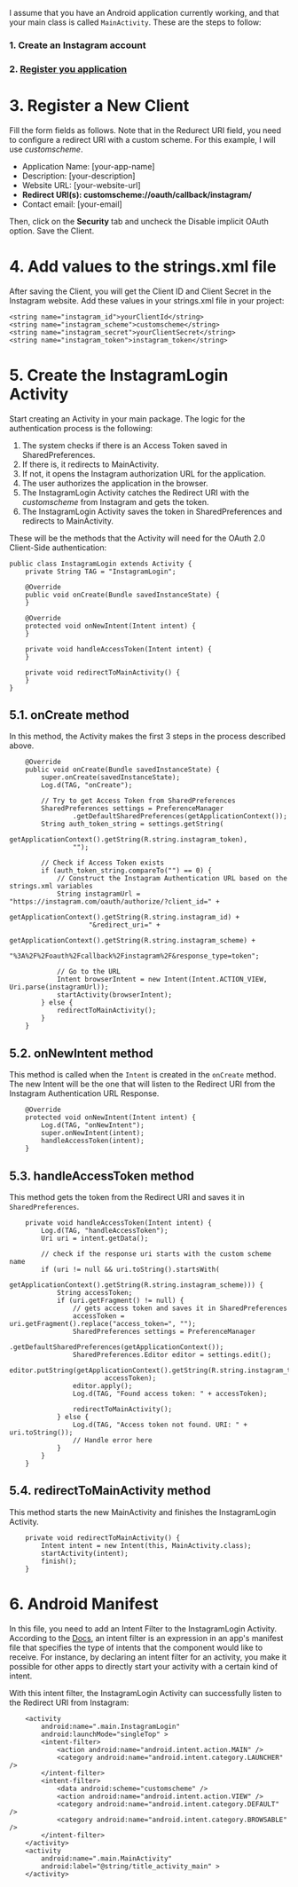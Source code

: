 I assume that you have an Android application currently working, and that your main class is called `MainActivity`. These are the steps to follow:

### 1. Create an Instagram account
### 2. [Register you application](https://instagram.com/developer/)

# 3. Register a New Client

Fill the form fields as follows. Note that in the Redurect URI field, you need to configure a redirect URI with a custom scheme. For this example, I will use *customscheme*.

* Application Name: [your-app-name]
* Description: [your-description]
* Website URL: [your-website-url]
* **Redirect URI(s): customscheme://oauth/callback/instagram/**
* Contact email: [your-email]

Then, click on the **Security** tab and uncheck the Disable implicit OAuth option. Save the Client.

# 4. Add values to the strings.xml file

After saving the Client, you will get the Client ID and Client Secret in the Instagram website. Add these values in your strings.xml file in your project:

    <string name="instagram_id">yourClientId</string>
    <string name="instagram_scheme">customscheme</string>
    <string name="instagram_secret">yourClientSecret</string>
    <string name="instagram_token">instagram_token</string>

# 5. Create the InstagramLogin Activity

Start creating an Activity in your main package. The logic for the authentication process is the following:

1. The system checks if there is an Access Token saved in SharedPreferences. 
2. If there is, it redirects to MainActivity. 
3. If not, it opens the Instagram authorization URL for the application.
4. The user authorizes the application in the browser.
5. The InstagramLogin Activity catches the Redirect URI with the *customscheme* from Instagram and gets the token.
6. The InstagramLogin Activity saves the token in SharedPreferences and redirects to MainActivity.

These will be the methods that the Activity will need for the OAuth 2.0 Client-Side authentication:

    public class InstagramLogin extends Activity {
        private String TAG = "InstagramLogin";

        @Override
        public void onCreate(Bundle savedInstanceState) {
        }

        @Override
        protected void onNewIntent(Intent intent) {
        }

        private void handleAccessToken(Intent intent) {
        }

        private void redirectToMainActivity() {
        }
    }

## 5.1. onCreate method

In this method, the Activity makes the first 3 steps in the process described above.

        @Override
        public void onCreate(Bundle savedInstanceState) {
            super.onCreate(savedInstanceState);
            Log.d(TAG, "onCreate");

            // Try to get Access Token from SharedPreferences
            SharedPreferences settings = PreferenceManager
                    .getDefaultSharedPreferences(getApplicationContext());
            String auth_token_string = settings.getString(
                    getApplicationContext().getString(R.string.instagram_token),
                    "");

            // Check if Access Token exists
            if (auth_token_string.compareTo("") == 0) {
                // Construct the Instagram Authentication URL based on the strings.xml variables
                String instagramUrl = "https://instagram.com/oauth/authorize/?client_id=" +
                        getApplicationContext().getString(R.string.instagram_id) +
                        "&redirect_uri=" +
                        getApplicationContext().getString(R.string.instagram_scheme) +
                        "%3A%2F%2Foauth%2Fcallback%2Finstagram%2F&response_type=token";

                // Go to the URL
                Intent browserIntent = new Intent(Intent.ACTION_VIEW, Uri.parse(instagramUrl));
                startActivity(browserIntent);
            } else {
                redirectToMainActivity();
            }
        }

## 5.2. onNewIntent method

This method is called when the `Intent` is created in the `onCreate` method. The new Intent will be the one that will listen to the Redirect URI from the Instagram Authentication URL Response.

        @Override
        protected void onNewIntent(Intent intent) {
            Log.d(TAG, "onNewIntent");
            super.onNewIntent(intent);
            handleAccessToken(intent);
        }

## 5.3. handleAccessToken method

This method gets the token from the Redirect URI and saves it in `SharedPreferences`.

        private void handleAccessToken(Intent intent) {
            Log.d(TAG, "handleAccessToken");
            Uri uri = intent.getData();

            // check if the response uri starts with the custom scheme name
            if (uri != null && uri.toString().startsWith(
                    getApplicationContext().getString(R.string.instagram_scheme))) {
                String accessToken;
                if (uri.getFragment() != null) {
                    // gets access token and saves it in SharedPreferences
                    accessToken = uri.getFragment().replace("access_token=", "");
                    SharedPreferences settings = PreferenceManager
                            .getDefaultSharedPreferences(getApplicationContext());
                    SharedPreferences.Editor editor = settings.edit();
                    editor.putString(getApplicationContext().getString(R.string.instagram_token),
                            accessToken);
                    editor.apply();
                    Log.d(TAG, "Found access token: " + accessToken);

                    redirectToMainActivity();
                } else {
                    Log.d(TAG, "Access token not found. URI: " + uri.toString());
                    // Handle error here
                }
            }
        }

## 5.4. redirectToMainActivity method

This method starts the new MainActivity and finishes the InstagramLogin Activity.

        private void redirectToMainActivity() {
            Intent intent = new Intent(this, MainActivity.class);
            startActivity(intent);
            finish();
        }

# 6. Android Manifest

In this file, you need to add an Intent Filter to the InstagramLogin Activity. According to the [Docs](http://developer.android.com/guide/components/intents-filters.html), an intent filter is an expression in an app's manifest file that specifies the type of intents that the component would like to receive. For instance, by declaring an intent filter for an activity, you make it possible for other apps to directly start your activity with a certain kind of intent.

With this intent filter, the InstagramLogin Activity can successfully listen to the Redirect URI from Instagram:

        <activity
            android:name=".main.InstagramLogin"
            android:launchMode="singleTop" >
            <intent-filter>
                <action android:name="android.intent.action.MAIN" />
                <category android:name="android.intent.category.LAUNCHER" />
            </intent-filter>
            <intent-filter>
                <data android:scheme="customscheme" />
                <action android:name="android.intent.action.VIEW" />
                <category android:name="android.intent.category.DEFAULT" />
                <category android:name="android.intent.category.BROWSABLE" />
            </intent-filter>
        </activity>
        <activity
            android:name=".main.MainActivity"
            android:label="@string/title_activity_main" >
        </activity>

